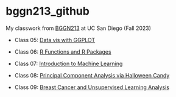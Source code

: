 # bggn213_github
My classwork from [BGGN213](https://bioboot.github.io/bggn213_F23/) at UC San Diego (Fall 2023)

- Class 05: [Data vis with GGPLOT](https://github.com/sbogus/bggn213_github/blob/main/20231018_BGGN213_Class05/20231018_BGGN213_Class05.md)

- Class 06: [R Functions and R Packages](https://github.com/sbogus/bggn213_github/blob/main/20231020_BGGN213_Class06/20231020_Class06_BGGN213.pdf)

- Class 07: [Introduction to Machine Learning](https://github.com/sbogus/bggn213_github/blob/main/20231025_Class07_BGGN213/20231025_Class07_BGGN213_SB.pdf)

- Class 08: [Principal Component Analysis via Halloween Candy](https://github.com/sbogus/bggn213_github/blob/main/20231027_Class08_BGGN213/20231027_Class08_BGGN213_Candy.pdf)

- Class 09: [Breast Cancer and Unsupervised Learning Analysis](https://github.com/sbogus/bggn213_github/blob/main/20231101_Class09_BGGN213/20231101_Class09_BreastCancer_BGGN213.pdf)